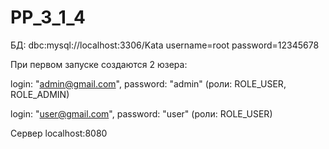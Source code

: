 # PP_3_1_4
БД: dbc:mysql://localhost:3306/Kata
username=root
password=12345678

При первом запуске создаются 2 юзера:

login: "admin@gmail.com", password: "admin" (роли: ROLE_USER, ROLE_ADMIN)

login: "user@gmail.com", password: "user" (роли: ROLE_USER)

Cервер localhost:8080


